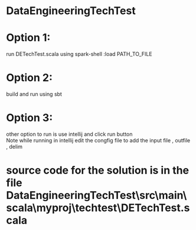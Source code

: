 # DataEngineeringTechTest 
# Option 1: </br>
run DETechTest.scala using spark-shell :load PATH_TO_FILE </br>
# Option 2: </br>
build and run using sbt  </br>
# Option 3: </br>
other option to run is use intellij and click run button </br>
Note while running in intellij edit the congfig file to add the input file , outfile , delim </br>
# source code for the solution is in the file DataEngineeringTechTest\src\main\scala\myproj\techtest\DETechTest.scala
